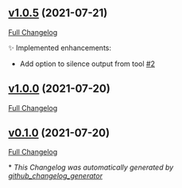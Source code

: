 

## [v1.0.5](https://github.com/devlooped/dotnet-stop/tree/v1.0.5) (2021-07-21)

[Full Changelog](https://github.com/devlooped/dotnet-stop/compare/v1.0.0...v1.0.5)

:sparkles: Implemented enhancements:

- Add option to silence output from tool [\#2](https://github.com/devlooped/dotnet-stop/issues/2)

## [v1.0.0](https://github.com/devlooped/dotnet-stop/tree/v1.0.0) (2021-07-20)

[Full Changelog](https://github.com/devlooped/dotnet-stop/compare/v0.1.0...v1.0.0)

## [v0.1.0](https://github.com/devlooped/dotnet-stop/tree/v0.1.0) (2021-07-20)

[Full Changelog](https://github.com/devlooped/dotnet-stop/compare/76f763e690078a4ecd80fd482a7636fae3d68c36...v0.1.0)



\* *This Changelog was automatically generated by [github_changelog_generator](https://github.com/github-changelog-generator/github-changelog-generator)*

